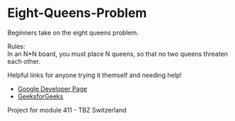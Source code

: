 # Eight-Queens-Problem

Beginners take on the eight queens problem.

Rules: <br>
In an N*N board, you must place N queens, so that no two queens threaten each other.

Helpful links for anyone trying it themself and needing help! <br>
- [Google Developer Page](https://developers.google.com/optimization/cp/queens)
- [GeeksforGeeks](https://www.geeksforgeeks.org/printing-solutions-n-queen-problem/)

Project for module 411 - TBZ Switzerland
